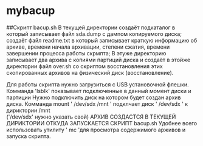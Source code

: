 # mybacup
##Скрипт bacup.sh 
В текущей директории создаёт подкаталог в который записывает файл sda.dump с дампом копируемого диска;
создаёт файл readme.txt в который записывает краткую информацию об архиве, времени начала архивации,
степени сжатия, времени завершении процесса работы скрмпта;
В этуже директорию записывает два архива с копиями партиций диска и создаёт в этойже директории
файл over.sh со скриптом восстановления этих скопированных архивов на физический диск (восстановление).

Для работы скрипта нужно загрузиться с USB установочной флешки.
Комманда 'lsblk' показывает подключенные в данный момент диски и партиции
Нужно подключить диск на котором будет создан архив диска.
Комманда      mount '  /dev/sdx /mnt '    подклчает диск ' /dev/sdx  ' к дириктории /mnt  
('/dev/sdx' нужно указать свой)
АРХИВ СОЗДАСТСЯ В  ТЕКУЩЕЙ ДИРИКТОРИИ ОТКУДА ЗАПУСКАЕТСЯ СКРИПT bacup.sh
Удобнее всего использовать утилиту '  mc  'для просмотра содержимого арживов и запуска скрипта.